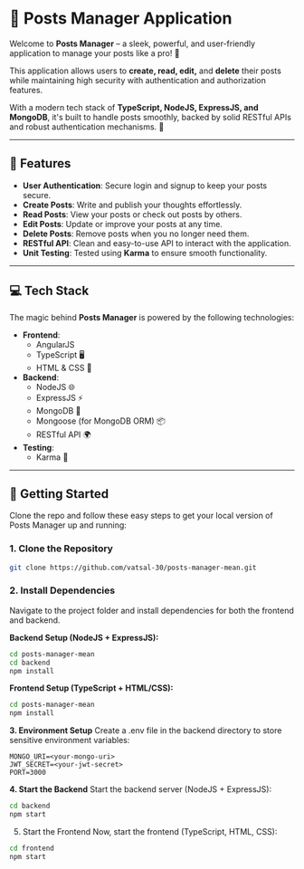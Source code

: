 # 📝 **Posts Manager Application**

Welcome to **Posts Manager** – a sleek, powerful, and user-friendly application to manage your posts like a pro! 🚀

This application allows users to **create, read, edit,** and **delete** their posts while maintaining high security with authentication and authorization features.

With a modern tech stack of **TypeScript, NodeJS, ExpressJS, and MongoDB**, it's built to handle posts smoothly, backed by solid RESTful APIs and robust authentication mechanisms. 🔐

---

## 🚀 **Features**
- **User Authentication**: Secure login and signup to keep your posts secure.
- **Create Posts**: Write and publish your thoughts effortlessly.
- **Read Posts**: View your posts or check out posts by others.
- **Edit Posts**: Update or improve your posts at any time.
- **Delete Posts**: Remove posts when you no longer need them.
- **RESTful API**: Clean and easy-to-use API to interact with the application.
- **Unit Testing**: Tested using **Karma** to ensure smooth functionality.

---

## 💻 **Tech Stack**
The magic behind **Posts Manager** is powered by the following technologies:

- **Frontend**:
  - AngularJS
  - TypeScript 🖥️
  - HTML & CSS 🎨
- **Backend**:
  - NodeJS 🌐
  - ExpressJS ⚡
  - MongoDB 🍃
  - Mongoose (for MongoDB ORM) 📦
  - RESTful API 🌍
- **Testing**: 
  - Karma 🧪

---

## 🚀 **Getting Started**

Clone the repo and follow these easy steps to get your local version of Posts Manager up and running:

### 1. **Clone the Repository**
```bash
git clone https://github.com/vatsal-30/posts-manager-mean.git
```
### 2. **Install Dependencies**
Navigate to the project folder and install dependencies for both the frontend and backend.

**Backend Setup (NodeJS + ExpressJS):**
```bash
cd posts-manager-mean
cd backend
npm install
```
**Frontend Setup (TypeScript + HTML/CSS):**
```bash
cd posts-manager-mean
npm install
```
**3. Environment Setup**
Create a .env file in the backend directory to store sensitive environment variables:
```
MONGO_URI=<your-mongo-uri>
JWT_SECRET=<your-jwt-secret>
PORT=3000
```
**4. Start the Backend**
Start the backend server (NodeJS + ExpressJS):
```bash
cd backend
npm start
```

5. Start the Frontend
Now, start the frontend (TypeScript, HTML, CSS):
```bash
cd frontend
npm start
```
